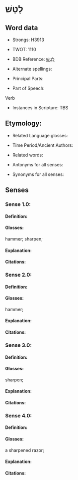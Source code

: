 # לָטַשׁ

<!-- Status: S2="NeedsEdits" -->
<!-- Lexica used for edits:   -->

## Word data

* Strongs: H3913

* TWOT: 1110

* BDB Reference: [לָטַשׁ](rc://en/bdb/dict/l.bm.aa)

* Alternate spellings:

* Principal Parts:

* Part of Speech:

Verb

* Instances in Scripture: TBS

## Etymology:

* Related Language glosses:

* Time Period/Ancient Authors:

* Related words:

* Antonyms for all senses:

* Synonyms for all senses:

## Senses

### Sense 1.0:

#### Definition:

#### Glosses:

hammer; sharpen; 

#### Explanation:

#### Citations:



### Sense 2.0:

#### Definition:

#### Glosses:

hammer; 

#### Explanation:

#### Citations:



### Sense 3.0:

#### Definition:

#### Glosses:

sharpen; 

#### Explanation:

#### Citations:



### Sense 4.0:

#### Definition:

#### Glosses:

a sharpened razor; 

#### Explanation:

#### Citations:



